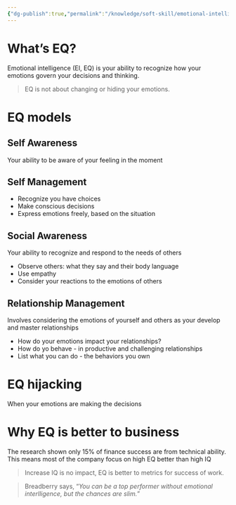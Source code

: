 ```yaml
---
{"dg-publish":true,"permalink":"/knowledge/soft-skill/emotional-intelligence/","dgPassFrontmatter":true}
---
```


# What’s EQ?

Emotional intelligence (EI, EQ) is your ability to recognize how your emotions govern your decisions and thinking.

> EQ is not about changing or hiding your emotions.
> 

# EQ models

## Self Awareness

Your ability to be aware of your feeling in the moment

## Self Management

- Recognize you have choices
- Make conscious decisions
- Express emotions freely, based on the situation

## Social Awareness

Your ability to recognize and respond to the needs of others

- Observe others: what they say and their body language
- Use empathy
- Consider your reactions to the emotions of others

## Relationship Management

Involves considering the emotions of yourself and others as your develop and master relationships

- How do your emotions impact your relationships?
- How do yo behave - in productive and challenging relationships
- List what you can do - the behaviors you own

# EQ hijacking

When your emotions are making the decisions

# Why EQ is better to business

The research shown only 15% of finance success are from technical ability. This means most of the company focus on high EQ better than high IQ

> Increase IQ is no impact, EQ is better to metrics for success of work.
> 

> Breadberry says, “*You can be a top performer without emotional interlligence, but the chances are slim.*”
>